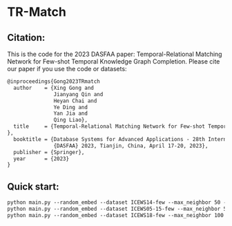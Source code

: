 # TR-Match
## Citation:
This is the code for the 2023 DASFAA paper: Temporal-Relational Matching Network for Few-shot Temporal Knowledge Graph Completion. Please cite our paper if you use the code or datasets:
```latex
@inproceedings{Gong2023TRmatch
  author    = {Xing Gong and
               Jianyang Qin and
               Heyan Chai and
               Ye Ding and
               Yan Jia and
               Qing Liao},
  title     = {Temporal-Relational Matching Network for Few-shot Temporal Knowledge Graph Completion
},
  booktitle = {Database Systems for Advanced Applications - 28th International Conference,
               {DASFAA} 2023, Tianjin, China, April 17-20, 2023},
  publisher = {Springer},
  year      = {2023}
}
```
## Quick start:
```latex
python main.py --random_embed --dataset ICEWS14-few --max_neighbor 50 --process_step 4 --num_attention_heads 2
python main.py --random_embed --dataset ICEWS05-15-few --max_neighbor 50 --process_step 4 --num_attention_heads 2
python main.py --random_embed --dataset ICEWS18-few --max_neighbor 100 --process_step 5 --num_attention_heads 4
```
